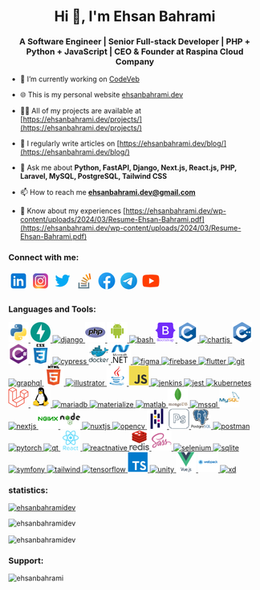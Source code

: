 <h1 align="center">Hi 👋, I'm Ehsan Bahrami</h1>
<h3 align="center">A Software Engineer | Senior Full-stack Developer | PHP + Python + JavaScript | CEO & Founder at Raspina Cloud Company</h3>

- 🔭 I’m currently working on [CodeVeb](https://codeveb.ir/)

- 🌐 This is my personal website [ehsanbahrami.dev](https://ehsanbahrami.dev/)

- 👨‍💻 All of my projects are available at [https://ehsanbahrami.dev/projects/](https://ehsanbahrami.dev/projects/)

- 📝 I regularly write articles on [https://ehsanbahrami.dev/blog/](https://ehsanbahrami.dev/blog/)

- 💬 Ask me about **Python, FastAPI, Django, Next.js, React.js, PHP, Laravel, MySQL, PostgreSQL, Tailwind CSS**

- 📫 How to reach me **ehsanbahrami.dev@gmail.com**

- 📄 Know about my experiences [https://ehsanbahrami.dev/wp-content/uploads/2024/03/Resume-Ehsan-Bahrami.pdf](https://ehsanbahrami.dev/wp-content/uploads/2024/03/Resume-Ehsan-Bahrami.pdf)

<h3 align="left">Connect with me:</h3>
<p align="left">
<a href="https://linkedin.com/in/ehsan-bahrami" target="blank"><svg xmlns="http://www.w3.org/2000/svg" x="0px" y="0px" width="40" height="40" viewBox="0 0 48 48">
<path fill="#0078d4" d="M42,37c0,2.762-2.238,5-5,5H11c-2.761,0-5-2.238-5-5V11c0-2.762,2.239-5,5-5h26c2.762,0,5,2.238,5,5	V37z"></path><path d="M30,37V26.901c0-1.689-0.819-2.698-2.192-2.698c-0.815,0-1.414,0.459-1.779,1.364	c-0.017,0.064-0.041,0.325-0.031,1.114L26,37h-7V18h7v1.061C27.022,18.356,28.275,18,29.738,18c4.547,0,7.261,3.093,7.261,8.274	L37,37H30z M11,37V18h3.457C12.454,18,11,16.528,11,14.499C11,12.472,12.478,11,14.514,11c2.012,0,3.445,1.431,3.486,3.479	C18,16.523,16.521,18,14.485,18H18v19H11z" opacity=".05"></path><path d="M30.5,36.5v-9.599c0-1.973-1.031-3.198-2.692-3.198c-1.295,0-1.935,0.912-2.243,1.677	c-0.082,0.199-0.071,0.989-0.067,1.326L25.5,36.5h-6v-18h6v1.638c0.795-0.823,2.075-1.638,4.238-1.638	c4.233,0,6.761,2.906,6.761,7.774L36.5,36.5H30.5z M11.5,36.5v-18h6v18H11.5z M14.457,17.5c-1.713,0-2.957-1.262-2.957-3.001	c0-1.738,1.268-2.999,3.014-2.999c1.724,0,2.951,1.229,2.986,2.989c0,1.749-1.268,3.011-3.015,3.011H14.457z" opacity=".07"></path><path fill="#fff" d="M12,19h5v17h-5V19z M14.485,17h-0.028C12.965,17,12,15.888,12,14.499C12,13.08,12.995,12,14.514,12	c1.521,0,2.458,1.08,2.486,2.499C17,15.887,16.035,17,14.485,17z M36,36h-5v-9.099c0-2.198-1.225-3.698-3.192-3.698	c-1.501,0-2.313,1.012-2.707,1.99C24.957,25.543,25,26.511,25,27v9h-5V19h5v2.616C25.721,20.5,26.85,19,29.738,19	c3.578,0,6.261,2.25,6.261,7.274L36,36L36,36z"></path>
</svg></a>
<a href="https://instagram.com/ehsanbahrami.dev" target="blank"><svg xmlns="http://www.w3.org/2000/svg" x="0px" y="0px" width="40" height="40" viewBox="0 0 48 48">
<radialGradient id="yOrnnhliCrdS2gy~4tD8ma_Xy10Jcu1L2Su_gr1" cx="19.38" cy="42.035" r="44.899" gradientUnits="userSpaceOnUse"><stop offset="0" stop-color="#fd5"></stop><stop offset=".328" stop-color="#ff543f"></stop><stop offset=".348" stop-color="#fc5245"></stop><stop offset=".504" stop-color="#e64771"></stop><stop offset=".643" stop-color="#d53e91"></stop><stop offset=".761" stop-color="#cc39a4"></stop><stop offset=".841" stop-color="#c837ab"></stop></radialGradient><path fill="url(#yOrnnhliCrdS2gy~4tD8ma_Xy10Jcu1L2Su_gr1)" d="M34.017,41.99l-20,0.019c-4.4,0.004-8.003-3.592-8.008-7.992l-0.019-20	c-0.004-4.4,3.592-8.003,7.992-8.008l20-0.019c4.4-0.004,8.003,3.592,8.008,7.992l0.019,20	C42.014,38.383,38.417,41.986,34.017,41.99z"></path><radialGradient id="yOrnnhliCrdS2gy~4tD8mb_Xy10Jcu1L2Su_gr2" cx="11.786" cy="5.54" r="29.813" gradientTransform="matrix(1 0 0 .6663 0 1.849)" gradientUnits="userSpaceOnUse"><stop offset="0" stop-color="#4168c9"></stop><stop offset=".999" stop-color="#4168c9" stop-opacity="0"></stop></radialGradient><path fill="url(#yOrnnhliCrdS2gy~4tD8mb_Xy10Jcu1L2Su_gr2)" d="M34.017,41.99l-20,0.019c-4.4,0.004-8.003-3.592-8.008-7.992l-0.019-20	c-0.004-4.4,3.592-8.003,7.992-8.008l20-0.019c4.4-0.004,8.003,3.592,8.008,7.992l0.019,20	C42.014,38.383,38.417,41.986,34.017,41.99z"></path><path fill="#fff" d="M24,31c-3.859,0-7-3.14-7-7s3.141-7,7-7s7,3.14,7,7S27.859,31,24,31z M24,19c-2.757,0-5,2.243-5,5	s2.243,5,5,5s5-2.243,5-5S26.757,19,24,19z"></path><circle cx="31.5" cy="16.5" r="1.5" fill="#fff"></circle><path fill="#fff" d="M30,37H18c-3.859,0-7-3.14-7-7V18c0-3.86,3.141-7,7-7h12c3.859,0,7,3.14,7,7v12	C37,33.86,33.859,37,30,37z M18,13c-2.757,0-5,2.243-5,5v12c0,2.757,2.243,5,5,5h12c2.757,0,5-2.243,5-5V18c0-2.757-2.243-5-5-5H18z"></path>
</svg></a>
<a href="https://twitter.com/ehsanbahramidev" target="blank"><svg xmlns="http://www.w3.org/2000/svg" x="0px" y="0px" width="40" height="40" viewBox="0 0 48 48">
<path fill="#03A9F4" d="M42,12.429c-1.323,0.586-2.746,0.977-4.247,1.162c1.526-0.906,2.7-2.351,3.251-4.058c-1.428,0.837-3.01,1.452-4.693,1.776C34.967,9.884,33.05,9,30.926,9c-4.08,0-7.387,3.278-7.387,7.32c0,0.572,0.067,1.129,0.193,1.67c-6.138-0.308-11.582-3.226-15.224-7.654c-0.64,1.082-1,2.349-1,3.686c0,2.541,1.301,4.778,3.285,6.096c-1.211-0.037-2.351-0.374-3.349-0.914c0,0.022,0,0.055,0,0.086c0,3.551,2.547,6.508,5.923,7.181c-0.617,0.169-1.269,0.263-1.941,0.263c-0.477,0-0.942-0.054-1.392-0.135c0.94,2.902,3.667,5.023,6.898,5.086c-2.528,1.96-5.712,3.134-9.174,3.134c-0.598,0-1.183-0.034-1.761-0.104C9.268,36.786,13.152,38,17.321,38c13.585,0,21.017-11.156,21.017-20.834c0-0.317-0.01-0.633-0.025-0.945C39.763,15.197,41.013,13.905,42,12.429"></path>
</svg></a>
<a href="https://stackoverflow.com/users/ehsan-bahrami" target="blank"><svg xmlns="http://www.w3.org/2000/svg" x="0px" y="0px" width="40" height="40" viewBox="0 0 48 48">
<path fill="#607D8B" d="M9 28H12V42H9z"></path><path fill="#607D8B" d="M9 39H35V42H9z"></path><path fill="#607D8B" d="M32 28H35V42H32zM15 34H29V37H15z"></path><path fill="#A68A6E" d="M14.88 29H28.880000000000003V32H14.88z" transform="rotate(6.142 21.88 30.5)"></path><path fill="#EF6C00" d="M29.452 11.646H43.451V14.647H29.452z" transform="rotate(81.234 36.453 13.148)"></path><path fill="#FF9800" d="M23.576 13.578H37.574V16.579H23.576z" transform="rotate(60.79 30.576 15.079)"></path><path fill="#D38B28" d="M18.395 18.275H32.393V21.276H18.395z" transform="rotate(34.765 25.396 19.777)"></path><path fill="#C09553" d="M15.977 23.499H29.976V26.5H15.977z" transform="rotate(19.785 22.978 25.003)"></path>
</svg></a>
<a href="https://fb.com/ehsanbahrami.dev" target="blank"><svg xmlns="http://www.w3.org/2000/svg" x="0px" y="0px" width="40" height="40" viewBox="0 0 48 48">
<linearGradient id="Ld6sqrtcxMyckEl6xeDdMa_uLWV5A9vXIPu_gr1" x1="9.993" x2="40.615" y1="9.993" y2="40.615" gradientUnits="userSpaceOnUse"><stop offset="0" stop-color="#2aa4f4"></stop><stop offset="1" stop-color="#007ad9"></stop></linearGradient><path fill="url(#Ld6sqrtcxMyckEl6xeDdMa_uLWV5A9vXIPu_gr1)" d="M24,4C12.954,4,4,12.954,4,24s8.954,20,20,20s20-8.954,20-20S35.046,4,24,4z"></path><path fill="#fff" d="M26.707,29.301h5.176l0.813-5.258h-5.989v-2.874c0-2.184,0.714-4.121,2.757-4.121h3.283V12.46 c-0.577-0.078-1.797-0.248-4.102-0.248c-4.814,0-7.636,2.542-7.636,8.334v3.498H16.06v5.258h4.948v14.452 C21.988,43.9,22.981,44,24,44c0.921,0,1.82-0.084,2.707-0.204V29.301z"></path>
</svg></a>
<a href="https://t.me/ehsanbahramidev" target="blank"><svg xmlns="http://www.w3.org/2000/svg" x="0px" y="0px" width="40" height="40" viewBox="0 0 48 48">
<linearGradient id="BiF7D16UlC0RZ_VqXJHnXa_oWiuH0jFiU0R_gr1" x1="9.858" x2="38.142" y1="9.858" y2="38.142" gradientUnits="userSpaceOnUse"><stop offset="0" stop-color="#33bef0"></stop><stop offset="1" stop-color="#0a85d9"></stop></linearGradient><path fill="url(#BiF7D16UlC0RZ_VqXJHnXa_oWiuH0jFiU0R_gr1)" d="M44,24c0,11.045-8.955,20-20,20S4,35.045,4,24S12.955,4,24,4S44,12.955,44,24z"></path><path d="M10.119,23.466c8.155-3.695,17.733-7.704,19.208-8.284c3.252-1.279,4.67,0.028,4.448,2.113	c-0.273,2.555-1.567,9.99-2.363,15.317c-0.466,3.117-2.154,4.072-4.059,2.863c-1.445-0.917-6.413-4.17-7.72-5.282	c-0.891-0.758-1.512-1.608-0.88-2.474c0.185-0.253,0.658-0.763,0.921-1.017c1.319-1.278,1.141-1.553-0.454-0.412	c-0.19,0.136-1.292,0.935-1.745,1.237c-1.11,0.74-2.131,0.78-3.862,0.192c-1.416-0.481-2.776-0.852-3.634-1.223	C8.794,25.983,8.34,24.272,10.119,23.466z" opacity=".05"></path><path d="M10.836,23.591c7.572-3.385,16.884-7.264,18.246-7.813c3.264-1.318,4.465-0.536,4.114,2.011	c-0.326,2.358-1.483,9.654-2.294,14.545c-0.478,2.879-1.874,3.513-3.692,2.337c-1.139-0.734-5.723-3.754-6.835-4.633	c-0.86-0.679-1.751-1.463-0.71-2.598c0.348-0.379,2.27-2.234,3.707-3.614c0.833-0.801,0.536-1.196-0.469-0.508	c-1.843,1.263-4.858,3.262-5.396,3.625c-1.025,0.69-1.988,0.856-3.664,0.329c-1.321-0.416-2.597-0.819-3.262-1.078	C9.095,25.618,9.075,24.378,10.836,23.591z" opacity=".07"></path><path fill="#fff" d="M11.553,23.717c6.99-3.075,16.035-6.824,17.284-7.343c3.275-1.358,4.28-1.098,3.779,1.91	c-0.36,2.162-1.398,9.319-2.226,13.774c-0.491,2.642-1.593,2.955-3.325,1.812c-0.833-0.55-5.038-3.331-5.951-3.984	c-0.833-0.595-1.982-1.311-0.541-2.721c0.513-0.502,3.874-3.712,6.493-6.21c0.343-0.328-0.088-0.867-0.484-0.604	c-3.53,2.341-8.424,5.59-9.047,6.013c-0.941,0.639-1.845,0.932-3.467,0.466c-1.226-0.352-2.423-0.772-2.889-0.932	C9.384,25.282,9.81,24.484,11.553,23.717z"></path>
</svg></a>
<a href="https://www.youtube.com/c/ehsanbahramidev" target="blank"><svg xmlns="http://www.w3.org/2000/svg" x="0px" y="0px" width="40" height="40" viewBox="0 0 48 48">
<path fill="#FF3D00" d="M43.2,33.9c-0.4,2.1-2.1,3.7-4.2,4c-3.3,0.5-8.8,1.1-15,1.1c-6.1,0-11.6-0.6-15-1.1c-2.1-0.3-3.8-1.9-4.2-4C4.4,31.6,4,28.2,4,24c0-4.2,0.4-7.6,0.8-9.9c0.4-2.1,2.1-3.7,4.2-4C12.3,9.6,17.8,9,24,9c6.2,0,11.6,0.6,15,1.1c2.1,0.3,3.8,1.9,4.2,4c0.4,2.3,0.9,5.7,0.9,9.9C44,28.2,43.6,31.6,43.2,33.9z"></path><path fill="#FFF" d="M20 31L20 17 32 24z"></path>
</svg></a>
</p>

<h3 align="left">Languages and Tools:</h3>
<p align="left"> <a href="https://www.python.org" target="_blank" rel="noreferrer"> <img src="https://raw.githubusercontent.com/devicons/devicon/master/icons/python/python-original.svg" alt="python" width="40" height="40"/> </a> <a href="https://fastapi.tiangolo.com" target="_blank" rel="noreferrer"> <svg width="40" height="40" xmlns="http://www.w3.org/2000/svg" viewBox="0 0 128 128"><path d="M56.813 127.586c-1.903-.227-3.899-.52-4.434-.652a48.078 48.078 0 00-2.375-.5 36.042 36.042 0 01-2.703-.633c-4.145-1.188-4.442-1.285-7.567-2.563-2.875-1.172-8.172-3.91-9.984-5.156-.496-.344-.96-.621-1.031-.621-.07 0-1.23-.816-2.578-1.813-8.57-6.343-15.004-14.043-19.653-23.527-.8-1.629-1.453-3.074-1.453-3.21 0-.134-.144-.505-.32-.817-.363-.649-.88-2.047-1.297-3.492a20.047 20.047 0 00-.625-1.813c-.195-.46-.352-1.02-.352-1.246 0-.227-.195-.965-.433-1.645-.238-.675-.43-1.472-.43-1.77 0-.296-.187-1.32-.418-2.276C.598 73.492 0 67.379 0 63.953c0-3.422.598-9.535 1.16-11.894.23-.957.418-2 .418-2.32 0-.321.145-.95.32-1.4.18-.448.41-1.253.516-1.788.11-.535.36-1.457.563-2.055l.59-1.726c.433-1.293.835-2.387 1.027-2.813.11-.238.539-1.21.957-2.16.676-1.535 2.125-4.43 2.972-5.945.309-.555.426-.739 2.098-3.352 2.649-4.148 7.176-9.309 11.39-12.988 1.485-1.297 6.446-5.063 6.669-5.063.062 0 .53-.281 1.043-.625 1.347-.902 2.668-1.668 4.39-2.531a53.06 53.06 0 001.836-.953c.285-.164.82-.41 3.567-1.64.605-.27 1.257-.516 3.136-1.173.414-.144 1.246-.449 1.84-.672.598-.222 1.301-.406 1.563-.406.258 0 .937-.18 1.508-.402.57-.223 1.605-.477 2.304-.563.696-.082 1.621-.277 2.055-.43.43-.148 1.61-.34 2.621-.425a72.572 72.572 0 003.941-.465c2.688-.394 8.532-.394 11.192 0a75.02 75.02 0 003.781.445c.953.079 2.168.278 2.703.442.535.16 1.461.36 2.055.433.594.079 1.594.325 2.222.551.63.23 1.344.414 1.59.414s.754.137 1.125.309c.375.168 1.168.449 1.766.625.594.18 1.613.535 2.27.797.652.261 1.527.605 1.945.761.77.29 6.46 3.137 7.234 3.622 6.281 3.917 9.512 6.476 13.856 10.964 5.238 5.414 8.715 10.57 12.254 18.16.25.536.632 1.329.851 1.758.215.434.395.942.395 1.13 0 .19.18.76.402 1.269.602 1.383 1.117 2.957 1.36 4.16.12.59.343 1.32.495 1.621.153.3.332 1.063.403 1.688.07.624.277 1.648.453 2.269 1.02 3.531 1.527 13.934.91 18.535-.183 1.367-.39 3.02-.46 3.672-.118 1.117-.708 4.004-1.212 5.945l-.52 2.055c-.98 3.957-3.402 9.594-6.359 14.809-1.172 2.07-5.101 7.668-5.843 8.324-.067.058-.399.45-.735.863-.336.418-1.414 1.586-2.39 2.594-4.301 4.441-7.77 7.187-13.86 10.969-.722.449-6.847 3.441-7.992 3.906-.594.238-1.586.64-2.203.89-.613.247-1.297.454-1.512.458-.215.003-.781.195-1.258.425-.476.23-1.082.422-1.351.426-.266.004-1.043.192-1.727.418-.683.23-1.633.477-2.11.55-.476.075-1.495.278-2.269.45-.773.172-3.11.508-5.187.746a59.06 59.06 0 01-13.945-.031zm4.703-12.5c.3-.234.609-.7.691-1.027.18-.723 29.234-58.97 29.781-59.7.461-.617.504-1.605.082-1.953-.222-.187-3.004-.246-10.43-.234-5.57.012-10.253.016-10.406.012-.226-.008-.273-3.73-.25-19.672.016-10.817-.035-19.766-.113-19.89-.078-.126-.383-.227-.68-.227-.418 0-.613.18-.87.808-.485 1.168-1.825 3.82-8.348 16.485a3554.569 3554.569 0 00-4.055 7.89c-1.156 2.262-2.98 5.813-4.047 7.89a8751.248 8751.248 0 00-8.598 16.759c-4.933 9.636-5.53 10.785-5.742 11.039-.41.496-.633 1.64-.402 2.07.21.394.629.41 11.043.394 5.953-.007 10.863.024 10.914.07.137.141.086 37.31-.055 38.196-.093.582-.031.89.235 1.156.46.461.586.457 1.25-.066zm0 0" fill="#049688"/></svg>
 </a><a href="https://www.djangoproject.com/" target="_blank" rel="noreferrer"> <img src="https://cdn.worldvectorlogo.com/logos/django.svg" alt="django" width="40" height="40"/> </a> <a href="https://www.php.net" target="_blank" rel="noreferrer"> <img src="https://raw.githubusercontent.com/devicons/devicon/master/icons/php/php-original.svg" alt="php" width="40" height="40"/> </a> <a href="https://developer.android.com" target="_blank" rel="noreferrer"> <img src="https://raw.githubusercontent.com/devicons/devicon/master/icons/android/android-original-wordmark.svg" alt="android" width="40" height="40"/> </a> <a href="https://www.gnu.org/software/bash/" target="_blank" rel="noreferrer"> <img src="https://www.vectorlogo.zone/logos/gnu_bash/gnu_bash-icon.svg" alt="bash" width="40" height="40"/> </a> <a href="https://getbootstrap.com" target="_blank" rel="noreferrer"> <img src="https://raw.githubusercontent.com/devicons/devicon/master/icons/bootstrap/bootstrap-plain-wordmark.svg" alt="bootstrap" width="40" height="40"/> </a> <a href="https://www.cprogramming.com/" target="_blank" rel="noreferrer"> <img src="https://raw.githubusercontent.com/devicons/devicon/master/icons/c/c-original.svg" alt="c" width="40" height="40"/> </a> <a href="https://www.chartjs.org" target="_blank" rel="noreferrer"> <img src="https://www.chartjs.org/media/logo-title.svg" alt="chartjs" width="40" height="40"/> </a> <a href="https://www.w3schools.com/cpp/" target="_blank" rel="noreferrer"> <img src="https://raw.githubusercontent.com/devicons/devicon/master/icons/cplusplus/cplusplus-original.svg" alt="cplusplus" width="40" height="40"/> </a> <a href="https://www.w3schools.com/cs/" target="_blank" rel="noreferrer"> <img src="https://raw.githubusercontent.com/devicons/devicon/master/icons/csharp/csharp-original.svg" alt="csharp" width="40" height="40"/> </a> <a href="https://www.w3schools.com/css/" target="_blank" rel="noreferrer"> <img src="https://raw.githubusercontent.com/devicons/devicon/master/icons/css3/css3-original-wordmark.svg" alt="css3" width="40" height="40"/> </a> <a href="https://www.cypress.io" target="_blank" rel="noreferrer"> <img src="https://raw.githubusercontent.com/simple-icons/simple-icons/6e46ec1fc23b60c8fd0d2f2ff46db82e16dbd75f/icons/cypress.svg" alt="cypress" width="40" height="40"/> </a> <a href="https://www.docker.com/" target="_blank" rel="noreferrer"> <img src="https://raw.githubusercontent.com/devicons/devicon/master/icons/docker/docker-original-wordmark.svg" alt="docker" width="40" height="40"/> </a> <a href="https://dotnet.microsoft.com/" target="_blank" rel="noreferrer"> <img src="https://raw.githubusercontent.com/devicons/devicon/master/icons/dot-net/dot-net-original-wordmark.svg" alt="dotnet" width="40" height="40"/> </a> <a href="https://www.figma.com/" target="_blank" rel="noreferrer"> <img src="https://www.vectorlogo.zone/logos/figma/figma-icon.svg" alt="figma" width="40" height="40"/> </a> <a href="https://firebase.google.com/" target="_blank" rel="noreferrer"> <img src="https://www.vectorlogo.zone/logos/firebase/firebase-icon.svg" alt="firebase" width="40" height="40"/> </a> <a href="https://flutter.dev" target="_blank" rel="noreferrer"> <img src="https://www.vectorlogo.zone/logos/flutterio/flutterio-icon.svg" alt="flutter" width="40" height="40"/> </a> <a href="https://git-scm.com/" target="_blank" rel="noreferrer"> <img src="https://www.vectorlogo.zone/logos/git-scm/git-scm-icon.svg" alt="git" width="40" height="40"/> </a> <a href="https://graphql.org" target="_blank" rel="noreferrer"> <img src="https://www.vectorlogo.zone/logos/graphql/graphql-icon.svg" alt="graphql" width="40" height="40"/> </a> <a href="https://www.w3.org/html/" target="_blank" rel="noreferrer"> <img src="https://raw.githubusercontent.com/devicons/devicon/master/icons/html5/html5-original-wordmark.svg" alt="html5" width="40" height="40"/> </a> <a href="https://www.adobe.com/in/products/illustrator.html" target="_blank" rel="noreferrer"> <img src="https://www.vectorlogo.zone/logos/adobe_illustrator/adobe_illustrator-icon.svg" alt="illustrator" width="40" height="40"/> </a> <a href="https://www.java.com" target="_blank" rel="noreferrer"> <img src="https://raw.githubusercontent.com/devicons/devicon/master/icons/java/java-original.svg" alt="java" width="40" height="40"/> </a> <a href="https://developer.mozilla.org/en-US/docs/Web/JavaScript" target="_blank" rel="noreferrer"> <img src="https://raw.githubusercontent.com/devicons/devicon/master/icons/javascript/javascript-original.svg" alt="javascript" width="40" height="40"/> </a> <a href="https://www.jenkins.io" target="_blank" rel="noreferrer"> <img src="https://www.vectorlogo.zone/logos/jenkins/jenkins-icon.svg" alt="jenkins" width="40" height="40"/> </a> <a href="https://jestjs.io" target="_blank" rel="noreferrer"> <img src="https://www.vectorlogo.zone/logos/jestjsio/jestjsio-icon.svg" alt="jest" width="40" height="40"/> </a> <a href="https://kubernetes.io" target="_blank" rel="noreferrer"> <img src="https://www.vectorlogo.zone/logos/kubernetes/kubernetes-icon.svg" alt="kubernetes" width="40" height="40"/> </a> <a href="https://laravel.com/" target="_blank" rel="noreferrer"> <?xml version="1.0" encoding="UTF-8"?>
<svg xmlns="http://www.w3.org/2000/svg" xmlns:xlink="http://www.w3.org/1999/xlink" width="40" height="40" viewBox="0 0 128 128" version="1.1">
<g id="surface1">
<path style=" stroke:none;fill-rule:nonzero;fill:rgb(94.117647%,32.54902%,25.098039%);fill-opacity:1;" d="M 26.027344 0.136719 C 25.824219 0.214844 20.085938 3.484375 13.28125 7.394531 C 5.035156 12.136719 0.800781 14.632812 0.574219 14.867188 C 0.394531 15.070312 0.191406 15.421875 0.128906 15.644531 C -0.0429688 16.21875 -0.0546875 100.347656 0.117188 100.953125 C 0.179688 101.1875 0.382812 101.53125 0.566406 101.722656 C 1.011719 102.191406 50.238281 130.496094 50.835938 130.632812 C 51.113281 130.699219 51.425781 130.6875 51.734375 130.601562 C 52.40625 130.433594 101.503906 102.191406 101.941406 101.730469 C 102.121094 101.53125 102.324219 101.1875 102.390625 100.953125 C 102.476562 100.675781 102.507812 96.277344 102.507812 87.015625 L 102.507812 73.480469 L 114.476562 66.605469 C 125.761719 60.117188 126.453125 59.710938 126.742188 59.265625 L 127.039062 58.785156 L 127.039062 44.207031 C 127.039062 28.335938 127.070312 29.230469 126.441406 28.65625 C 126.273438 28.507812 120.523438 25.152344 113.652344 21.195312 L 101.171875 14.015625 L 99.785156 14.015625 L 87.574219 21.027344 C 80.851562 24.894531 75.136719 28.199219 74.859375 28.378906 C 74.582031 28.5625 74.25 28.902344 74.113281 29.148438 L 73.867188 29.574219 L 73.8125 43.308594 L 73.761719 57.046875 L 63.679688 62.855469 C 58.132812 66.042969 53.515625 68.683594 53.417969 68.707031 C 53.238281 68.757812 53.226562 67.449219 53.226562 42.203125 L 53.226562 15.632812 L 52.960938 15.175781 C 52.628906 14.621094 54.121094 15.507812 39.136719 6.894531 C 26.570312 -0.332031 26.871094 -0.179688 26.027344 0.136719 Z M 37.578125 10.65625 C 42.835938 13.671875 47.136719 16.167969 47.136719 16.199219 C 47.136719 16.230469 42.527344 18.894531 36.894531 22.132812 L 26.644531 28.015625 L 16.414062 22.132812 C 10.792969 18.894531 6.1875 16.230469 6.1875 16.199219 C 6.1875 16.167969 10.785156 13.503906 16.40625 10.273438 L 26.613281 4.402344 L 27.316406 4.785156 C 27.710938 5 32.332031 7.640625 37.578125 10.65625 Z M 110.730469 24.191406 C 116.265625 27.378906 120.84375 30.011719 120.886719 30.054688 C 121.003906 30.160156 100.703125 41.828125 100.425781 41.816406 C 100.148438 41.808594 80.097656 30.246094 80.105469 30.105469 C 80.117188 29.945312 100.289062 18.339844 100.492188 18.371094 C 100.585938 18.394531 105.195312 21.015625 110.730469 24.191406 Z M 14.828125 25.875 L 24.585938 31.492188 L 24.640625 59.304688 L 24.691406 87.121094 L 24.929688 87.496094 C 25.054688 87.695312 25.289062 87.964844 25.460938 88.089844 C 25.621094 88.207031 31.050781 91.300781 37.523438 94.953125 L 49.28125 101.59375 L 49.28125 113.359375 C 49.28125 119.816406 49.238281 125.113281 49.183594 125.113281 C 49.140625 125.113281 38.976562 119.296875 26.601562 112.175781 L 4.105469 99.238281 L 4.074219 59.464844 L 4.054688 19.703125 L 4.554688 19.980469 C 4.84375 20.132812 9.460938 22.785156 14.828125 25.875 Z M 49.28125 45.453125 L 49.28125 71.082031 L 48.886719 71.339844 C 48.351562 71.679688 28.8125 82.910156 28.746094 82.910156 C 28.714844 82.910156 28.691406 71.339844 28.691406 57.195312 L 28.703125 31.492188 L 38.910156 25.621094 C 44.523438 22.390625 49.152344 19.769531 49.207031 19.789062 C 49.246094 19.8125 49.28125 31.363281 49.28125 45.453125 Z M 88.222656 39.558594 L 98.453125 45.441406 L 98.453125 57.101562 C 98.453125 68.164062 98.441406 68.757812 98.273438 68.695312 C 98.164062 68.652344 93.535156 66 87.980469 62.800781 L 77.867188 56.992188 L 77.867188 45.335938 C 77.867188 38.917969 77.898438 33.675781 77.929688 33.675781 C 77.972656 33.675781 82.601562 36.320312 88.222656 39.558594 Z M 123.09375 45.261719 C 123.09375 51.644531 123.050781 56.910156 123.007812 56.960938 C 122.933594 57.078125 102.699219 68.738281 102.570312 68.738281 C 102.539062 68.738281 102.507812 63.496094 102.507812 57.078125 L 102.507812 45.421875 L 112.714844 39.546875 C 118.335938 36.320312 122.964844 33.675781 123.007812 33.675781 C 123.0625 33.675781 123.09375 38.886719 123.09375 45.261719 Z M 86.230469 66.46875 C 94.835938 71.421875 96.320312 72.308594 96.171875 72.425781 C 96.074219 72.488281 92.8125 74.363281 88.929688 76.582031 C 85.046875 78.796875 74.988281 84.53125 66.570312 89.328125 L 51.273438 98.054688 L 50.785156 97.789062 C 47.863281 96.191406 30.910156 86.546875 30.910156 86.472656 C 30.902344 86.3125 75.765625 60.53125 75.945312 60.597656 C 76.03125 60.628906 80.660156 63.269531 86.230469 66.46875 Z M 98.433594 87.558594 L 98.398438 99.238281 L 75.914062 112.175781 C 63.542969 119.296875 53.375 125.113281 53.324219 125.113281 C 53.269531 125.113281 53.226562 120.359375 53.226562 113.359375 L 53.226562 101.59375 L 75.765625 88.742188 C 88.148438 81.675781 98.324219 75.890625 98.378906 75.878906 C 98.421875 75.878906 98.441406 81.132812 98.433594 87.558594 Z M 98.433594 87.558594 "/>
</g>
</svg>
 </a> <a href="https://www.linux.org/" target="_blank" rel="noreferrer"> <img src="https://raw.githubusercontent.com/devicons/devicon/master/icons/linux/linux-original.svg" alt="linux" width="40" height="40"/> </a> <a href="https://mariadb.org/" target="_blank" rel="noreferrer"> <img src="https://www.vectorlogo.zone/logos/mariadb/mariadb-icon.svg" alt="mariadb" width="40" height="40"/> </a> <a href="https://materializecss.com/" target="_blank" rel="noreferrer"> <img src="https://raw.githubusercontent.com/prplx/svg-logos/5585531d45d294869c4eaab4d7cf2e9c167710a9/svg/materialize.svg" alt="materialize" width="40" height="40"/> </a> <a href="https://www.mathworks.com/" target="_blank" rel="noreferrer"> <img src="https://upload.wikimedia.org/wikipedia/commons/2/21/Matlab_Logo.png" alt="matlab" width="40" height="40"/> </a> <a href="https://www.mongodb.com/" target="_blank" rel="noreferrer"> <img src="https://raw.githubusercontent.com/devicons/devicon/master/icons/mongodb/mongodb-original-wordmark.svg" alt="mongodb" width="40" height="40"/> </a> <a href="https://www.microsoft.com/en-us/sql-server" target="_blank" rel="noreferrer"> <img src="https://www.svgrepo.com/show/303229/microsoft-sql-server-logo.svg" alt="mssql" width="40" height="40"/> </a> <a href="https://www.mysql.com/" target="_blank" rel="noreferrer"> <img src="https://raw.githubusercontent.com/devicons/devicon/master/icons/mysql/mysql-original-wordmark.svg" alt="mysql" width="40" height="40"/> </a> <a href="https://nextjs.org/" target="_blank" rel="noreferrer"> <img src="https://cdn.worldvectorlogo.com/logos/nextjs-2.svg" alt="nextjs" width="40" height="40"/> </a> <a href="https://www.nginx.com" target="_blank" rel="noreferrer"> <img src="https://raw.githubusercontent.com/devicons/devicon/master/icons/nginx/nginx-original.svg" alt="nginx" width="40" height="40"/> </a> <a href="https://nodejs.org" target="_blank" rel="noreferrer"> <img src="https://raw.githubusercontent.com/devicons/devicon/master/icons/nodejs/nodejs-original-wordmark.svg" alt="nodejs" width="40" height="40"/> </a> <a href="https://nuxtjs.org/" target="_blank" rel="noreferrer"> <img src="https://www.vectorlogo.zone/logos/nuxtjs/nuxtjs-icon.svg" alt="nuxtjs" width="40" height="40"/> </a> <a href="https://opencv.org/" target="_blank" rel="noreferrer"> <img src="https://www.vectorlogo.zone/logos/opencv/opencv-icon.svg" alt="opencv" width="40" height="40"/> </a> <a href="https://pandas.pydata.org/" target="_blank" rel="noreferrer"> <img src="https://raw.githubusercontent.com/devicons/devicon/2ae2a900d2f041da66e950e4d48052658d850630/icons/pandas/pandas-original.svg" alt="pandas" width="40" height="40"/> </a> <a href="https://www.photoshop.com/en" target="_blank" rel="noreferrer"> <img src="https://raw.githubusercontent.com/devicons/devicon/master/icons/photoshop/photoshop-line.svg" alt="photoshop" width="40" height="40"/> </a> <a href="https://www.postgresql.org" target="_blank" rel="noreferrer"> <img src="https://raw.githubusercontent.com/devicons/devicon/master/icons/postgresql/postgresql-original-wordmark.svg" alt="postgresql" width="40" height="40"/> </a> <a href="https://postman.com" target="_blank" rel="noreferrer"> <img src="https://www.vectorlogo.zone/logos/getpostman/getpostman-icon.svg" alt="postman" width="40" height="40"/> </a> <a href="https://pytorch.org/" target="_blank" rel="noreferrer"> <img src="https://www.vectorlogo.zone/logos/pytorch/pytorch-icon.svg" alt="pytorch" width="40" height="40"/> </a> <a href="https://www.qt.io/" target="_blank" rel="noreferrer"> <img src="https://upload.wikimedia.org/wikipedia/commons/0/0b/Qt_logo_2016.svg" alt="qt" width="40" height="40"/> </a> <a href="https://reactjs.org/" target="_blank" rel="noreferrer"> <img src="https://raw.githubusercontent.com/devicons/devicon/master/icons/react/react-original-wordmark.svg" alt="react" width="40" height="40"/> </a> <a href="https://reactnative.dev/" target="_blank" rel="noreferrer"> <img src="https://reactnative.dev/img/header_logo.svg" alt="reactnative" width="40" height="40"/> </a> <a href="https://redis.io" target="_blank" rel="noreferrer"> <img src="https://raw.githubusercontent.com/devicons/devicon/master/icons/redis/redis-original-wordmark.svg" alt="redis" width="40" height="40"/> </a> <a href="https://sass-lang.com" target="_blank" rel="noreferrer"> <img src="https://raw.githubusercontent.com/devicons/devicon/master/icons/sass/sass-original.svg" alt="sass" width="40" height="40"/> </a> <a href="https://www.selenium.dev" target="_blank" rel="noreferrer"> <img src="https://raw.githubusercontent.com/detain/svg-logos/780f25886640cef088af994181646db2f6b1a3f8/svg/selenium-logo.svg" alt="selenium" width="40" height="40"/> </a> <a href="https://www.sqlite.org/" target="_blank" rel="noreferrer"> <img src="https://www.vectorlogo.zone/logos/sqlite/sqlite-icon.svg" alt="sqlite" width="40" height="40"/> </a> <a href="https://symfony.com" target="_blank" rel="noreferrer"> <img src="https://symfony.com/logos/symfony_black_03.svg" alt="symfony" width="40" height="40"/> </a> <a href="https://tailwindcss.com/" target="_blank" rel="noreferrer"> <img src="https://www.vectorlogo.zone/logos/tailwindcss/tailwindcss-icon.svg" alt="tailwind" width="40" height="40"/> </a> <a href="https://www.tensorflow.org" target="_blank" rel="noreferrer"> <img src="https://www.vectorlogo.zone/logos/tensorflow/tensorflow-icon.svg" alt="tensorflow" width="40" height="40"/> </a> <a href="https://www.typescriptlang.org/" target="_blank" rel="noreferrer"> <img src="https://raw.githubusercontent.com/devicons/devicon/master/icons/typescript/typescript-original.svg" alt="typescript" width="40" height="40"/> </a> <a href="https://unity.com/" target="_blank" rel="noreferrer"> <img src="https://www.vectorlogo.zone/logos/unity3d/unity3d-icon.svg" alt="unity" width="40" height="40"/> </a> <a href="https://vuejs.org/" target="_blank" rel="noreferrer"> <img src="https://raw.githubusercontent.com/devicons/devicon/master/icons/vuejs/vuejs-original-wordmark.svg" alt="vuejs" width="40" height="40"/> </a> <a href="https://webpack.js.org" target="_blank" rel="noreferrer"> <img src="https://raw.githubusercontent.com/devicons/devicon/d00d0969292a6569d45b06d3f350f463a0107b0d/icons/webpack/webpack-original-wordmark.svg" alt="webpack" width="40" height="40"/> </a> <a href="https://www.adobe.com/products/xd.html" target="_blank" rel="noreferrer"> <img src="https://cdn.worldvectorlogo.com/logos/adobe-xd.svg" alt="xd" width="40" height="40"/> </a> </p>

<h3 align="left">statistics:</h3>
<p align="left"> <a href="https://github.com/ryo-ma/github-profile-trophy"><img src="https://github-profile-trophy.vercel.app/?username=ehsanbahramidev" alt="ehsanbahramidev" /></a> </p>

<p align="left"> <img src="https://komarev.com/ghpvc/?username=ehsanbahramidev&label=Profile%20views&color=0e75b6&style=flat" alt="ehsanbahramidev" /> </p>

<p><img align="center" src="https://github-readme-streak-stats.herokuapp.com/?user=ehsanbahramidev&" alt="ehsanbahramidev" /></p>

<h3 align="left">Support:</h3>
<p><a href="https://www.buymeacoffee.com/ehsanbahrami"> <img align="left" src="https://cdn.buymeacoffee.com/buttons/v2/default-yellow.png" height="50" width="210" alt="ehsanbahrami" /></a></p>
